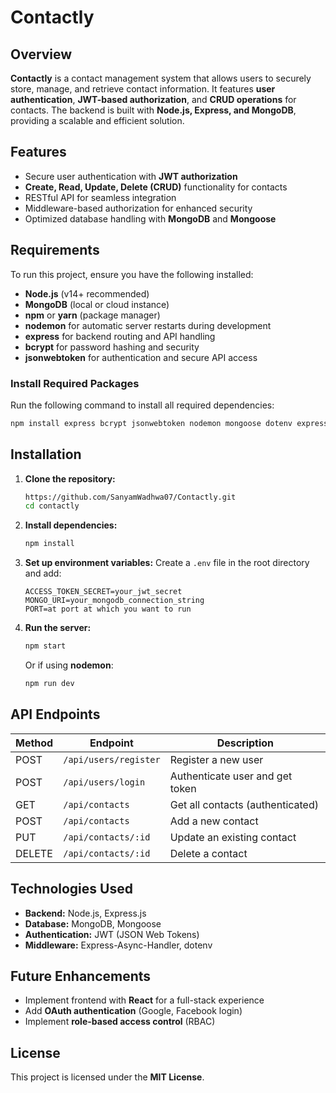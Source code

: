 # Contactly

## Overview
**Contactly** is a  contact management system that allows users to securely store, manage, and retrieve contact information. It features **user authentication**, **JWT-based authorization**, and **CRUD operations** for contacts. The backend is built with **Node.js, Express, and MongoDB**, providing a scalable and efficient solution.

## Features
- Secure user authentication with **JWT authorization**
- **Create, Read, Update, Delete (CRUD)** functionality for contacts
- RESTful API for seamless integration
- Middleware-based authorization for enhanced security
- Optimized database handling with **MongoDB** and **Mongoose**

## Requirements
To run this project, ensure you have the following installed:
- **Node.js** (v14+ recommended)
- **MongoDB** (local or cloud instance)
- **npm** or **yarn** (package manager)
- **nodemon** for automatic server restarts during development
- **express** for backend routing and API handling
- **bcrypt** for password hashing and security
- **jsonwebtoken** for authentication and secure API access

### Install Required Packages
Run the following command to install all required dependencies:
```sh
npm install express bcrypt jsonwebtoken nodemon mongoose dotenv express-async-handler cors
```

## Installation
1. **Clone the repository:**
   ```sh
   https://github.com/SanyamWadhwa07/Contactly.git
   cd contactly
   ```
2. **Install dependencies:**
   ```sh
   npm install
   ```
3. **Set up environment variables:** Create a `.env` file in the root directory and add:
   ```env
   ACCESS_TOKEN_SECRET=your_jwt_secret
   MONGO_URI=your_mongodb_connection_string
   PORT=at port at which you want to run
   ```
4. **Run the server:**
   ```sh
   npm start
   ```
   Or if using **nodemon**:
   ```sh
   npm run dev
   ```

## API Endpoints
| Method | Endpoint | Description |
|--------|---------|-------------|
| POST | `/api/users/register` | Register a new user |
| POST | `/api/users/login` | Authenticate user and get token |
| GET | `/api/contacts` | Get all contacts (authenticated) |
| POST | `/api/contacts` | Add a new contact |
| PUT | `/api/contacts/:id` | Update an existing contact |
| DELETE | `/api/contacts/:id` | Delete a contact |

## Technologies Used
- **Backend:** Node.js, Express.js
- **Database:** MongoDB, Mongoose
- **Authentication:** JWT (JSON Web Tokens)
- **Middleware:** Express-Async-Handler, dotenv

## Future Enhancements
- Implement frontend with **React** for a full-stack experience
- Add **OAuth authentication** (Google, Facebook login)
- Implement **role-based access control** (RBAC)

## License
This project is licensed under the **MIT License**.


